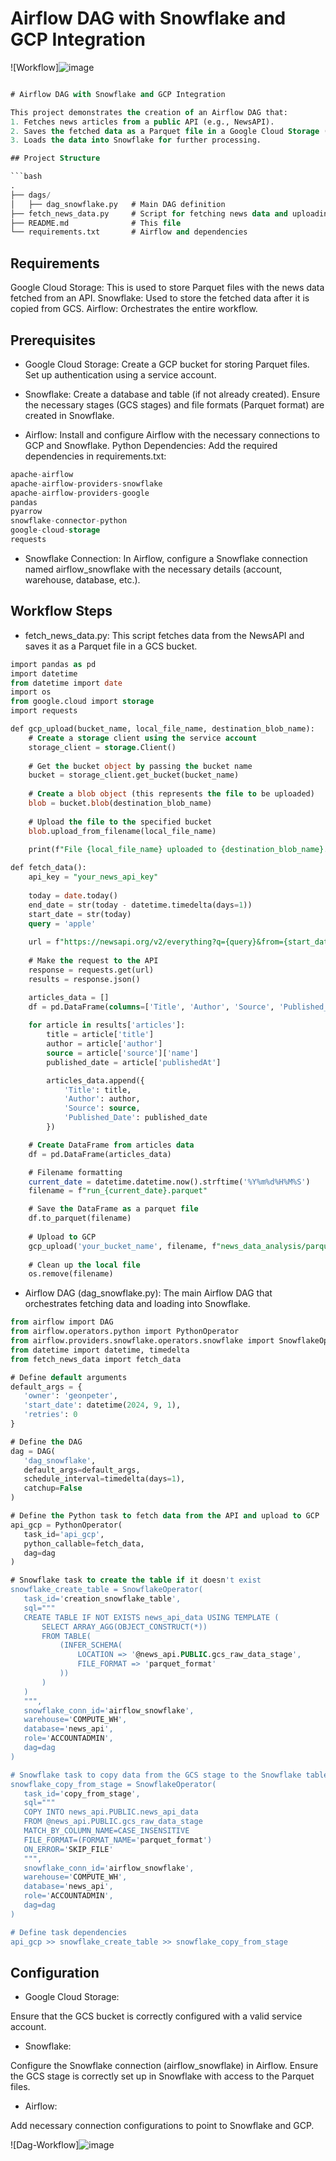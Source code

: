 # Airflow DAG with Snowflake and GCP Integration

![Workflow]![image](https://github.com/user-attachments/assets/df9e2546-4c90-40df-b62a-8c90e9e61420)

```sql

# Airflow DAG with Snowflake and GCP Integration

This project demonstrates the creation of an Airflow DAG that:
1. Fetches news articles from a public API (e.g., NewsAPI).
2. Saves the fetched data as a Parquet file in a Google Cloud Storage (GCS) bucket.
3. Loads the data into Snowflake for further processing.

## Project Structure

```bash
.
├── dags/
│   ├── dag_snowflake.py   # Main DAG definition
├── fetch_news_data.py     # Script for fetching news data and uploading to GCP
├── README.md              # This file
└── requirements.txt       # Airflow and dependencies
```
## Requirements
Google Cloud Storage: This is used to store Parquet files with the news data fetched from an API.
Snowflake: Used to store the fetched data after it is copied from GCS.
Airflow: Orchestrates the entire workflow.

## Prerequisites
- Google Cloud Storage:
Create a GCP bucket for storing Parquet files.
Set up authentication using a service account.

- Snowflake:
Create a database and table (if not already created).
Ensure the necessary stages (GCS stages) and file formats (Parquet format) are created in Snowflake.

- Airflow:
Install and configure Airflow with the necessary connections to GCP and Snowflake.
Python Dependencies: Add the required dependencies in requirements.txt:

```sql
apache-airflow
apache-airflow-providers-snowflake
apache-airflow-providers-google
pandas
pyarrow
snowflake-connector-python
google-cloud-storage
requests
```

- Snowflake Connection:
In Airflow, configure a Snowflake connection named airflow_snowflake with the necessary details (account, warehouse, database, etc.).

## Workflow Steps
- fetch_news_data.py: This script fetches data from the NewsAPI and saves it as a Parquet file in a GCS bucket.
```sql
import pandas as pd
import datetime
from datetime import date
import os
from google.cloud import storage
import requests

def gcp_upload(bucket_name, local_file_name, destination_blob_name):
    # Create a storage client using the service account
    storage_client = storage.Client()
    
    # Get the bucket object by passing the bucket name
    bucket = storage_client.get_bucket(bucket_name)
    
    # Create a blob object (this represents the file to be uploaded)
    blob = bucket.blob(destination_blob_name)
    
    # Upload the file to the specified bucket
    blob.upload_from_filename(local_file_name)
    
    print(f"File {local_file_name} uploaded to {destination_blob_name}.")

def fetch_data():
    api_key = "your_news_api_key"
    
    today = date.today()
    end_date = str(today - datetime.timedelta(days=1))
    start_date = str(today)
    query = 'apple'
    
    url = f"https://newsapi.org/v2/everything?q={query}&from={start_date}&to={end_date}&sortBy=popularity&apiKey={api_key}"
    
    # Make the request to the API
    response = requests.get(url)
    results = response.json()

    articles_data = []
    df = pd.DataFrame(columns=['Title', 'Author', 'Source', 'Published_Date'])
    
    for article in results['articles']:
        title = article['title']
        author = article['author']
        source = article['source']['name']
        published_date = article['publishedAt']

        articles_data.append({
            'Title': title,
            'Author': author,
            'Source': source,
            'Published_Date': published_date
        })

    # Create DataFrame from articles data
    df = pd.DataFrame(articles_data)

    # Filename formatting
    current_date = datetime.datetime.now().strftime('%Y%m%d%H%M%S')
    filename = f"run_{current_date}.parquet"

    # Save the DataFrame as a parquet file
    df.to_parquet(filename)
    
    # Upload to GCP
    gcp_upload('your_bucket_name', filename, f"news_data_analysis/parquet_files/{filename}")
    
    # Clean up the local file
    os.remove(filename)
```

- Airflow DAG (dag_snowflake.py): The main Airflow DAG that orchestrates fetching data and loading into Snowflake.

 ```sql
from airflow import DAG
from airflow.operators.python import PythonOperator
from airflow.providers.snowflake.operators.snowflake import SnowflakeOperator
from datetime import datetime, timedelta
from fetch_news_data import fetch_data

# Define default arguments
default_args = {
    'owner': 'geonpeter',
    'start_date': datetime(2024, 9, 1),
    'retries': 0
}

# Define the DAG
dag = DAG(
    'dag_snowflake',
    default_args=default_args,
    schedule_interval=timedelta(days=1),
    catchup=False
)

# Define the Python task to fetch data from the API and upload to GCP
api_gcp = PythonOperator(
    task_id='api_gcp',
    python_callable=fetch_data,
    dag=dag
)

# Snowflake task to create the table if it doesn't exist
snowflake_create_table = SnowflakeOperator(
    task_id='creation_snowflake_table',
    sql="""
    CREATE TABLE IF NOT EXISTS news_api_data USING TEMPLATE (
        SELECT ARRAY_AGG(OBJECT_CONSTRUCT(*))
        FROM TABLE(
            (INFER_SCHEMA(
                LOCATION => '@news_api.PUBLIC.gcs_raw_data_stage', 
                FILE_FORMAT => 'parquet_format'
            ))
        )
    )
    """,
    snowflake_conn_id='airflow_snowflake',
    warehouse='COMPUTE_WH',
    database='news_api',
    role='ACCOUNTADMIN',
    dag=dag
)

# Snowflake task to copy data from the GCS stage to the Snowflake table
snowflake_copy_from_stage = SnowflakeOperator(
    task_id='copy_from_stage',
    sql="""
    COPY INTO news_api.PUBLIC.news_api_data
    FROM @news_api.PUBLIC.gcs_raw_data_stage
    MATCH_BY_COLUMN_NAME=CASE_INSENSITIVE
    FILE_FORMAT=(FORMAT_NAME='parquet_format')
    ON_ERROR='SKIP_FILE'
    """,
    snowflake_conn_id='airflow_snowflake',
    warehouse='COMPUTE_WH',
    database='news_api',
    role='ACCOUNTADMIN',
    dag=dag
)

# Define task dependencies
api_gcp >> snowflake_create_table >> snowflake_copy_from_stage
```
## Configuration
- Google Cloud Storage:

Ensure that the GCS bucket is correctly configured with a valid service account.
- Snowflake:

Configure the Snowflake connection (airflow_snowflake) in Airflow.
Ensure the GCS stage is correctly set up in Snowflake with access to the Parquet files.
- Airflow:

Add necessary connection configurations to point to Snowflake and GCP.

![Dag-Workflow]![image](https://github.com/user-attachments/assets/bcb40d70-3f5c-463b-9928-0fd283ed5b35)
